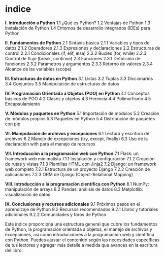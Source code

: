 # indice

**I. Introducción a Python**
   1.1 ¿Qué es Python?
   1.2 Ventajas de Python
   1.3 Instalación de Python
   1.4 Entornos de desarrollo integrados (IDEs) para Python

**II. Fundamentos de Python**
   2.1 Sintaxis básica
       2.1.1 Variables y tipos de datos
       2.1.2 Operadores
       2.1.3 Expresiones y declaraciones
   2.2 Estructuras de control
       2.2.1 Condicionales (if, elif, else)
       2.2.2 Bucles (for, while)
       2.2.3 Control de flujo (break, continue)
   2.3 Funciones
       2.3.1 Definición de funciones
       2.3.2 Parámetros y argumentos
       2.3.3 Retorno de valores
       2.3.4 Alcance de las variables (scope)

**III. Estructuras de datos en Python**
   3.1 Listas
   3.2 Tuplas
   3.3 Diccionarios
   3.4 Conjuntos
   3.5 Manipulación de estructuras de datos

**IV. Programación Orientada a Objetos (POO) en Python**
   4.1 Conceptos básicos de POO
   4.2 Clases y objetos
   4.3 Herencia
   4.4 Polimorfismo
   4.5 Encapsulamiento

**V. Módulos y paquetes en Python**
   5.1 Importación de módulos
   5.2 Creación de módulos propios
   5.3 Paquetes en Python
   5.4 Distribución de paquetes con pip

**VI. Manipulación de archivos y excepciones**
   6.1 Lectura y escritura de archivos
   6.2 Manejo de excepciones (try, except, finally)
   6.3 Uso de la declaración with para el manejo de recursos

**VII. Introducción a la programación web con Python**
   7.1 Flask: un framework web minimalista
       7.1.1 Instalación y configuración
       7.1.2 Creación de rutas y vistas
       7.1.3 Plantillas HTML con Jinja2
   7.2 Django: un framework web completo
       7.2.1 Estructura de un proyecto Django
       7.2.2 Creación de aplicaciones
       7.2.3 ORM de Django (Object-Relational Mapping)

**VIII. Introducción a la programación científica con Python**
   8.1 NumPy: manipulación de arrays
   8.2 Pandas: análisis de datos
   8.3 Matplotlib: visualización de datos

**IX. Conclusiones y recursos adicionales**
   9.1 Próximos pasos en el aprendizaje de Python
   9.2 Recursos recomendados
       9.2.1 Libros y tutoriales adicionales
       9.2.2 Comunidades y foros de Python

Este índice proporciona una estructura general que cubre los fundamentos de Python, la programación orientada a objetos, el manejo de archivos y excepciones, así como introducciones a la programación web y científica con Python. Puedes ajustar el contenido según las necesidades específicas de tus lectores y agregar más detalle a medida que avances en la escritura del libro.